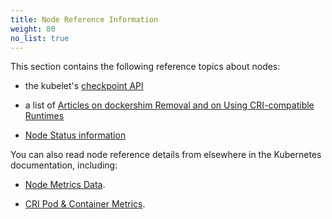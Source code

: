 ```yaml
---
title: Node Reference Information
weight: 80
no_list: true
---
```


This section contains the following reference topics about nodes:

* the kubelet's [checkpoint API](/docs/reference/node/kubelet-checkpoint-api/)
* a list of [Articles on dockershim Removal and on Using CRI-compatible Runtimes](/docs/reference/node/topics-on-dockershim-and-cri-compatible-runtimes/)

* [Node Status information](/docs/reference/node/node-status)

You can also read node reference details from elsewhere in the
Kubernetes documentation, including:

* [Node Metrics Data](/docs/reference/instrumentation/node-metrics).

* [CRI Pod & Container Metrics](/docs/reference/instrumentation/cri-pod-container-metrics).